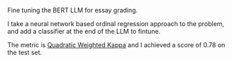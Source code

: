 Fine tuning the BERT LLM for essay grading.

I take a neural network based ordinal regression approach to the problem, and add a classifier at the end of the LLM to fintune.

The metric is [Quadratic Weighted Kappa](https://www.kaggle.com/code/prashant111/simple-explanation-of-quadratic-weighted-kappa) and I achieved a score of 0.78 on the test set. 
